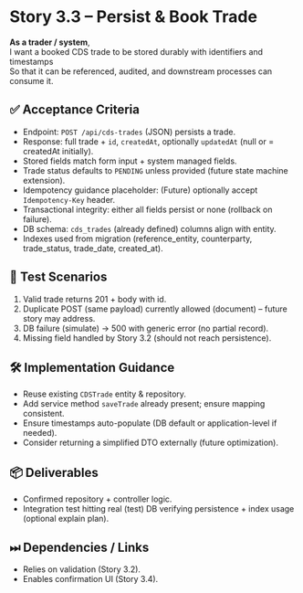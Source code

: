 # Story 3.3 – Persist & Book Trade

**As a trader / system**,  
I want a booked CDS trade to be stored durably with identifiers and timestamps  
So that it can be referenced, audited, and downstream processes can consume it.

## ✅ Acceptance Criteria
- Endpoint: `POST /api/cds-trades` (JSON) persists a trade.
- Response: full trade + `id`, `createdAt`, optionally `updatedAt` (null or = createdAt initially).
- Stored fields match form input + system managed fields.
- Trade status defaults to `PENDING` unless provided (future state machine extension).
- Idempotency guidance placeholder: (Future) optionally accept `Idempotency-Key` header.
- Transactional integrity: either all fields persist or none (rollback on failure).
- DB schema: `cds_trades` (already defined) columns align with entity.
- Indexes used from migration (reference_entity, counterparty, trade_status, trade_date, created_at).

## 🧪 Test Scenarios
1. Valid trade returns 201 + body with id.
2. Duplicate POST (same payload) currently allowed (document) – future story may address.
3. DB failure (simulate) → 500 with generic error (no partial record).
4. Missing field handled by Story 3.2 (should not reach persistence).

## 🛠 Implementation Guidance
- Reuse existing `CDSTrade` entity & repository.
- Add service method `saveTrade` already present; ensure mapping consistent.
- Ensure timestamps auto-populate (DB default or application-level if needed).
- Consider returning a simplified DTO externally (future optimization).

## 📦 Deliverables
- Confirmed repository + controller logic.
- Integration test hitting real (test) DB verifying persistence + index usage (optional explain plan).

## ⏭ Dependencies / Links
- Relies on validation (Story 3.2).
- Enables confirmation UI (Story 3.4).

